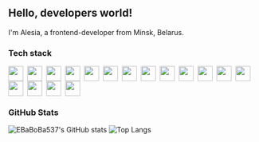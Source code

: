 ## Hello, developers world!

I'm Alesia, a frontend-developer from Minsk, Belarus. 

### Tech stack

<div style="display: flex; flex-wrap: wrap;">
  <img src="https://cdn.jsdelivr.net/gh/devicons/devicon@latest/icons/html5/html5-original.svg" style="height: 30px; margin-right: 8px"/> 
  <img src="https://cdn.jsdelivr.net/gh/devicons/devicon@latest/icons/css3/css3-original.svg" style="height: 30px; margin-right: 8px"/> 
  <img src="https://cdn.jsdelivr.net/gh/devicons/devicon@latest/icons/javascript/javascript-original.svg" style="height: 30px; margin-right: 8px"/> 
  <img src="https://cdn.jsdelivr.net/gh/devicons/devicon@latest/icons/java/java-original.svg" style="height: 30px; margin-right: 8px"/> 
  <img src="https://cdn.jsdelivr.net/gh/devicons/devicon@latest/icons/python/python-original.svg" style="height: 30px; margin-right: 8px"/>
  <img src="https://cdn.jsdelivr.net/gh/devicons/devicon@latest/icons/cplusplus/cplusplus-original.svg" style="height: 30px; margin-right: 8px"/>
  <img src="https://cdn.jsdelivr.net/gh/devicons/devicon@latest/icons/spring/spring-original.svg" style="height: 30px; margin-right: 8px"/>
  <img src="https://cdn.jsdelivr.net/gh/devicons/devicon@latest/icons/hibernate/hibernate-original.svg" style="height: 30px; margin-right: 8px"/>
  <img src="https://cdn.jsdelivr.net/gh/devicons/devicon@latest/icons/json/json-original.svg" style="height: 30px; margin-right: 8px"/>
  <img src="https://cdn.jsdelivr.net/gh/devicons/devicon@latest/icons/mysql/mysql-original.svg" style="height: 30px; margin-right: 8px"/>
  <img src="https://cdn.jsdelivr.net/gh/devicons/devicon@latest/icons/vscode/vscode-original.svg" style="height: 30px; margin-right: 8px"/>
  <img src="https://cdn.jsdelivr.net/gh/devicons/devicon@latest/icons/visualstudio/visualstudio-original.svg" style="height: 30px; margin-right: 8px"/>
  <img src="https://cdn.jsdelivr.net/gh/devicons/devicon@latest/icons/intellij/intellij-original.svg" style="height: 30px; margin-right: 8px"/>
  <img src="https://cdn.jsdelivr.net/gh/devicons/devicon@latest/icons/windows8/windows8-original.svg" style="height: 30px; margin-right: 8px"/>
  <img src="https://cdn.jsdelivr.net/gh/devicons/devicon@latest/icons/linux/linux-original.svg" style="height: 30px; margin-right: 8px"/>
  <img src="https://cdn.jsdelivr.net/gh/devicons/devicon@latest/icons/git/git-original.svg" style="height: 30px; margin-right: 8px"/>
  <img src="https://cdn.jsdelivr.net/gh/devicons/devicon@latest/icons/github/github-original.svg" style="height: 30px; margin-right: 8px"/>
</div>





### GitHub Stats

![EBaBoBa537's GitHub stats](https://github-readme-stats.vercel.app/api?username=EBaBoBa537&show_icons=true&theme=radical)
![Top Langs](https://github-readme-stats.vercel.app/api/top-langs/?username=EBaBoBa537&layout=compact)
